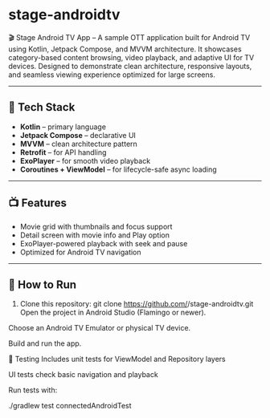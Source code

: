 # stage-androidtv
🎬 Stage Android TV App – A sample OTT application built for Android TV using Kotlin, Jetpack Compose, and MVVM architecture.
It showcases category-based content browsing, video playback, and adaptive UI for TV devices.
Designed to demonstrate clean architecture, responsive layouts, and seamless viewing experience optimized for large screens.

---

## 🔧 Tech Stack
- **Kotlin** – primary language
- **Jetpack Compose** – declarative UI
- **MVVM** – clean architecture pattern
- **Retrofit** – for API handling
- **ExoPlayer** – for smooth video playback
- **Coroutines + ViewModel** – for lifecycle-safe async loading

---

## 📺 Features
- Movie grid with thumbnails and focus support
- Detail screen with movie info and Play option
- ExoPlayer-powered playback with seek and pause
- Optimized for Android TV navigation

---

## 🚀 How to Run
1. Clone this repository:
   git clone https://github.com/<your-username>/stage-androidtv.git
Open the project in Android Studio (Flamingo or newer).

Choose an Android TV Emulator or physical TV device.

Build and run the app.

🧩 Testing
Includes unit tests for ViewModel and Repository layers

UI tests check basic navigation and playback

Run tests with:

./gradlew test connectedAndroidTest



